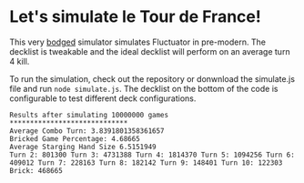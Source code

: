 # Let's simulate le Tour de France! 

This very [bodged](https://www.youtube.com/watch?v=lIFE7h3m40U) simulator simulates Fluctuator in pre-modern. The decklist is tweakable and the ideal decklist will perform on an average turn 4 kill.

To run the simulation, check out the repository or donwnload the simulate.js file and run `node simulate.js`. The decklist on the bottom of the code is configurable to test different deck configurations.

```
Results after simulating 10000000 games
*****************************
Average Combo Turn: 3.8391801358361657
Bricked Game Percentage: 4.68665
Average Starging Hand Size 6.5151949
Turn 2: 801300 Turn 3: 4731388 Turn 4: 1814370 Turn 5: 1094256 Turn 6: 409012 Turn 7: 228163 Turn 8: 182142 Turn 9: 148401 Turn 10: 122303 Brick: 468665
```